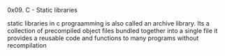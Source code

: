 0x09. C - Static libraries

static libraries in c prograamming is also called an archive library.
Its a collection of precompiled object files bundled together into a single file
it provides a reusable code and functions to many programs without recompilation
